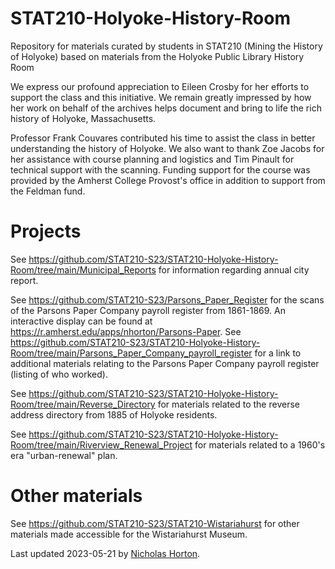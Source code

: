 # STAT210-Holyoke-History-Room
Repository for materials curated by students in STAT210 (Mining the History of Holyoke) based on materials from the Holyoke Public Library History Room

We express our profound appreciation to Eileen Crosby for her efforts to support the class and this initiative.
We remain greatly impressed by how her work on behalf of the archives helps document and bring to life the rich history of Holyoke, Massachusetts.

Professor Frank Couvares contributed his time to assist the class in better understanding the history of Holyoke.
We also want to thank Zoe Jacobs for her assistance with course planning and logistics and Tim Pinault for technical support with the scanning.
Funding support for the course was provided by the Amherst College Provost's office in addition to support from the Feldman fund.

# Projects

See https://github.com/STAT210-S23/STAT210-Holyoke-History-Room/tree/main/Municipal_Reports for information regarding annual city report.

See https://github.com/STAT210-S23/Parsons_Paper_Register for the scans of the Parsons Paper Company payroll register from 1861-1869.
An interactive display can be found at https://r.amherst.edu/apps/nhorton/Parsons-Paper.
See https://github.com/STAT210-S23/STAT210-Holyoke-History-Room/tree/main/Parsons_Paper_Company_payroll_register for a link to additional materials relating to the Parsons Paper Company payroll register (listing of who worked).

See https://github.com/STAT210-S23/STAT210-Holyoke-History-Room/tree/main/Reverse_Directory for materials related to the reverse address directory from 1885 of Holyoke residents.

See https://github.com/STAT210-S23/STAT210-Holyoke-History-Room/tree/main/Riverview_Renewal_Project for materials related to a 1960's era "urban-renewal" plan.

# Other materials

See https://github.com/STAT210-S23/STAT210-Wistariahurst for other materials made accessible for the Wistariahurst Museum.

Last updated 2023-05-21 by [Nicholas Horton](https://github.com/nicholasjhorton).
